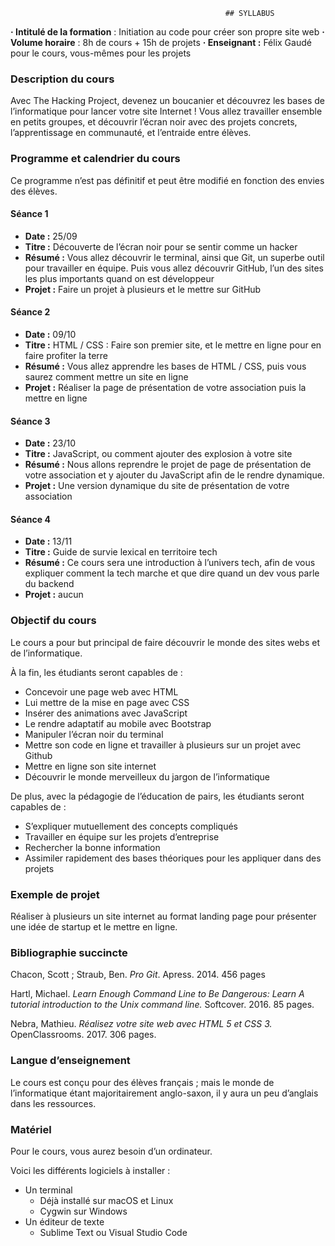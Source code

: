                                                     ## SYLLABUS



**· Intitulé de la formation** : Initiation au code pour créer son propre site web
**· Volume horaire** : 8h de cours + 15h de projets
**· Enseignant :** Félix Gaudé pour le cours, vous-mêmes pour les projets


 ### Description du cours
Avec The Hacking Project, devenez un boucanier et découvrez les bases de l’informatique pour lancer votre site Internet !
Vous allez travailler ensemble en petits groupes, et découvrir l’écran noir avec des projets concrets, l’apprentissage en communauté, et l’entraide entre élèves.

### Programme et calendrier du cours
Ce programme n’est pas définitif et peut être modifié en fonction des envies des élèves.

#### Séance 1
* **Date :** 25/09
* **Titre :** Découverte de l’écran noir pour se sentir comme un hacker
* **Résumé :** Vous allez découvrir le terminal, ainsi que Git, un superbe outil pour travailler en équipe. Puis vous allez découvrir GitHub, l’un des sites les plus importants quand on est développeur
* **Projet :** Faire un projet à plusieurs et le mettre sur GitHub

#### Séance 2
* **Date :** 09/10
* **Titre :** HTML / CSS : Faire son premier site, et le mettre en ligne pour en faire profiter la terre
* **Résumé :** Vous allez apprendre les bases de HTML / CSS, puis vous saurez comment mettre un site en ligne
* **Projet :** Réaliser la page de présentation de votre association puis la mettre en ligne

#### Séance 3
* **Date :** 23/10
* **Titre :** JavaScript, ou comment ajouter des explosion à votre site
* **Résumé :** Nous allons reprendre le projet de page de présentation de votre association et y ajouter du JavaScript afin de le rendre dynamique.
* **Projet :** Une version dynamique du site de présentation de votre association


#### Séance 4
* **Date :** 13/11
* **Titre :** Guide de survie lexical en territoire tech
* **Résumé :** Ce cours sera une introduction à l’univers tech, afin de vous expliquer comment la tech marche et que dire quand un dev vous parle du backend
* **Projet :** aucun


### Objectif du cours
Le cours a pour but principal de faire découvrir le monde des sites webs et de l’informatique. 

À la fin, les étudiants seront capables de : 
   -  Concevoir une page web avec HTML
   -  Lui mettre de la mise en page avec CSS
   -  Insérer des animations avec JavaScript
   -  Le rendre adaptatif au mobile avec Bootstrap
   - Manipuler l’écran noir du terminal
   - Mettre son code en ligne et travailler à plusieurs sur un projet avec Github
   - Mettre en ligne son site internet
   - Découvrir le monde merveilleux du jargon de l’informatique

De plus, avec la pédagogie de l’éducation de pairs, les étudiants seront capables de :
   - S’expliquer mutuellement des concepts compliqués
   - Travailler en équipe sur les projets d’entreprise
   - Rechercher la bonne information
   - Assimiler rapidement des bases théoriques pour les appliquer dans des projets


### Exemple de projet
Réaliser à plusieurs un site internet au format landing page pour présenter une idée de startup et le mettre en ligne.


### Bibliographie succincte
Chacon, Scott ; Straub, Ben. _Pro Git_. Apress. 2014. 456 pages

Hartl, Michael. _Learn Enough Command Line to Be Dangerous: Learn A tutorial introduction to the Unix command line._ Softcover. 2016. 85 pages.

Nebra, Mathieu. _Réalisez votre site web avec HTML 5 et CSS 3._ OpenClassrooms. 2017. 306 pages.


### Langue d’enseignement
Le cours est conçu pour des élèves français ; mais le monde de l’informatique étant majoritairement anglo-saxon, il y aura un peu d’anglais dans les ressources.

### Matériel
Pour le cours, vous aurez besoin d’un ordinateur.

Voici les différents logiciels à installer :
-  Un terminal
      -  Déjà installé sur macOS et Linux
      - Cygwin sur Windows
-  Un éditeur de texte
      - Sublime Text ou Visual Studio Code



